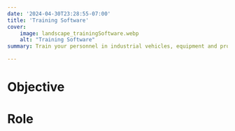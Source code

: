 ```yaml
---
date: '2024-04-30T23:28:55-07:00'
title: 'Training Software'
cover: 
    image: landscape_trainingSoftware.webp
    alt: "Training Software"
summary: Train your personnel in industrial vehicles, equipment and production lines in VR!

---
```

# Objective
# Role